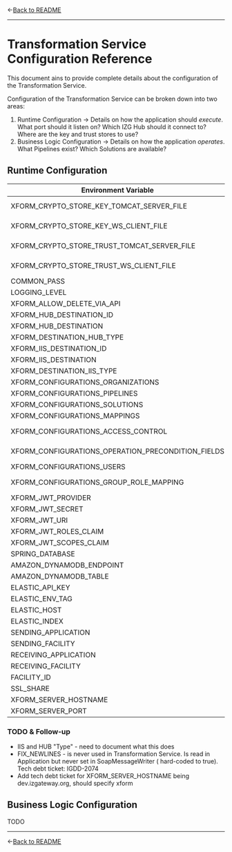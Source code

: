 &larr;[Back to README](../README.md)

---

# Transformation Service Configuration Reference

This document ains to provide complete details about the configuration of the Transformation Service.

Configuration of the Transformation Service can be broken down into two areas:

1. Runtime Configuration &rarr; Details on how the application should _execute_. What port should it listen on? Which
   IZG Hub should it connect to? Where are the key and trust stores to use?
2. Business Logic Configuration &rarr; Details on how the application _operates_. What Pipelines exist? Which Solutions
   are available?

## Runtime Configuration

| Environment Variable                               | Spring Variable                                    | Default Value                                            |
|----------------------------------------------------|----------------------------------------------------|----------------------------------------------------------|
| XFORM_CRYPTO_STORE_KEY_TOMCAT_SERVER_FILE          | server.ssl.key-store                               | Value of SSL_SHARE + /awsdev_keystore.bcfks              |
| XFORM_CRYPTO_STORE_KEY_WS_CLIENT_FILE              | client.ssl.key-store                               | Value of SSL_SHARE + /awsdev_keystore.bcfks              |
| XFORM_CRYPTO_STORE_TRUST_TOMCAT_SERVER_FILE        | server.ssl.trust-store                             | Value of SSL_SHARE + /awsdev_keystore.bcfks              |
| XFORM_CRYPTO_STORE_TRUST_WS_CLIENT_FILE            | client.ssl.trust-store                             | Value of SSL_SHARE + izgw_client_trust.bcfks             |
| COMMON_PASS                                        | N/A                                                |                                                          |
| LOGGING_LEVEL                                      | N/A                                                |                                                          |
| XFORM_ALLOW_DELETE_VIA_API                         | xform.allow-delete-via-api                         | false                                                    |
| XFORM_HUB_DESTINATION_ID                           | xform.destination.hub.id                           | hub                                                      |
| XFORM_HUB_DESTINATION                              | xform.destination.hub.uri                          | https://localhost/IISHubService                          |
| XFORM_DESTINATION_HUB_TYPE                         | xform.destination.hub.type                         | 5                                                        |
| XFORM_IIS_DESTINATION_ID                           | xform.destination.iis.id                           | iis                                                      |
| XFORM_IIS_DESTINATION                              | xform.destination.iis.uri                          | https://localhost/dev/IISService                         |
| XFORM_DESTINATION_IIS_TYPE                         | xform.destination.iis.type                         | 5                                                        |
| XFORM_CONFIGURATIONS_ORGANIZATIONS                 | xform.configurations.organizations                 | testing/configuration/organizations.json                 |
| XFORM_CONFIGURATIONS_PIPELINES                     | xform.configurations.pipelines                     | testing/configuration/pipelines.json                     |
| XFORM_CONFIGURATIONS_SOLUTIONS                     | xform.configurations.solutions                     | testing/configuration/solutions.json                     |
| XFORM_CONFIGURATIONS_MAPPINGS                      | xform.configurations.mappings                      | testing/configuration/mappings.json                      |
| XFORM_CONFIGURATIONS_ACCESS_CONTROL                | xform.configurations.access-control                | testing/configuration/access-control.json                |
| XFORM_CONFIGURATIONS_OPERATION_PRECONDITION_FIELDS | xform.configurations.operation-precondition-fields | testing/configuration/operation-precondition-fields.json |
| XFORM_CONFIGURATIONS_USERS                         | xform.configurations.users                         | testing/configuration/users.json                         |
| XFORM_CONFIGURATIONS_GROUP_ROLE_MAPPING            | xform.configurations.group-role-mapping            | testing/configuration/group-role-mapping.json            |
| XFORM_JWT_PROVIDER                                 | jwt.provider                                       | shared-secret                                            |
| XFORM_JWT_SECRET                                   | jwt.shared-secret                                  |                                                          |
| XFORM_JWT_URI                                      | jwt.jwk-set-uri                                    |                                                          |
| XFORM_JWT_ROLES_CLAIM                              | jwt.roles-claim                                    | roles                                                    |
| XFORM_JWT_SCOPES_CLAIM                             | jwt.scopes-claim                                   | scope                                                    |
| SPRING_DATABASE                                    | spring.database                                    | file                                                     |
| AMAZON_DYNAMODB_ENDPOINT                           | amazon.dynamodb.endpoint                           |                                                          |
| AMAZON_DYNAMODB_TABLE                              | amazon.dynamodb.table                              | izgw-hub                                                 |
| ELASTIC_API_KEY                                    | N/A                                                |                                                          |
| ELASTIC_ENV_TAG                                    | N/A                                                | dev                                                      |
| ELASTIC_HOST                                       | N/A                                                |                                                          |
| ELASTIC_INDEX                                      | N/A                                                | izgw-xform-service-dev                                   |
| SENDING_APPLICATION                                | v2tofhir.sendingApplication                        | FHIR                                                     |                                                    |
| SENDING_FACILITY                                   | v2tofhir.sendingFacility                           | DEV                                                      |                                                      |
| RECEIVING_APPLICATION                              | v2tofhir.receivingApplication                      | TEST                                                     |                                                    |
| RECEIVING_FACILITY                                 | v2tofhir.receivingFacility                         | MOCK                                                     |                                                     |
| FACILITY_ID                                        | v2tofhir.facilityId                                | IZG                                                      |                                                    |
| SSL_SHARE                                          | security.ssl-path                                  |                                                          |
| XFORM_SERVER_HOSTNAME                              | server.hostname                                    | dev.izgateway.org                                        | 
| XFORM_SERVER_PORT                                  | server.port                                        | 444                                                      | 

### TODO & Follow-up

- IIS and HUB "Type" - need to document what this does
- FIX_NEWLINES - is never used in Transformation Service. Is read in Application but never set in SoapMessageWriter (
  hard-coded to true). Tech debt ticket: IGDD-2074
- Add tech debt ticket for XFORM_SERVER_HOSTNAME being dev.izgateway.org, should specify xform

## Business Logic Configuration

TODO

---

&larr;[Back to README](../README.md)
